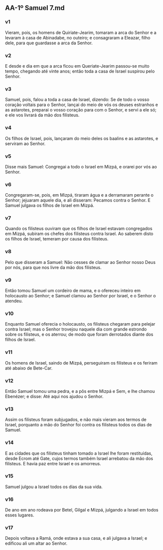## AA-1º Samuel 7.md
### v1
 Vieram, pois, os homens de Quiriate-Jearim, tomaram a arca do Senhor e a levaram à casa de Abinadabe, no outeiro; e consagraram a Eleazar, filho dele, para que guardasse a arca da Senhor.
### v2
 E desde e dia em que a arca ficou em Queriate-Jearim passou-se muito tempo, chegando até vinte anos; então toda a casa de Israel suspirou pelo Senhor.
### v3
 Samuel, pois, falou a toda a casa de Israel, dizendo: Se de todo o vosso coração voltais para o Senhor, lançai do meio de vós os deuses estranhos e as astarotes, preparai o vosso coração para com o Senhor, e servi a ele só; e ele vos livrará da mão dos filisteus.
### v4
 Os filhos de Israel, pois, lançaram do meio deles os baalins e as astarotes, e serviram ao Senhor.
### v5
 Disse mais Samuel: Congregai a todo o Israel em Mizpá, e orarei por vós ao Senhor.
### v6
 Congregaram-se, pois, em Mizpá, tiraram água e a derramaram perante o Senhor; jejuaram aquele dia, e ali disseram: Pecamos contra o Senhor. E Samuel julgava os filhos de Israel em Mizpá.
### v7
 Quando os filisteus ouviram que os filhos de Israel estavam congregados em Mizpá, subiram os chefes dos filisteus contra Israel. Ao saberem disto os filhos de Israel, temeram por causa dos filisteus.
### v8
 Pelo que disseram a Samuel: Não cesses de clamar ao Senhor nosso Deus por nós, para que nos livre da mão dos filisteus.
### v9
 Então tomou Samuel um cordeiro de mama, e o ofereceu inteiro em holocausto ao Senhor; e Samuel clamou ao Senhor por Israel, e o Senhor o atendeu.
### v10
 Enquanto Samuel oferecia o holocausto, os filisteus chegaram para pelejar contra Israel; mas o Senhor trovejou naquele dia com grande estrondo sobre os filisteus, e os aterrou; de modo que foram derrotados diante dos filhos de Israel.
### v11
 Os homens de Israel, saindo de Mizpá, perseguiram os filisteus e os feriram até abaixo de Bete-Car.
### v12
 Então Samuel tomou uma pedra, e a pôs entre Mizpá e Sem, e lhe chamou Ebenézer; e disse: Até aqui nos ajudou o Senhor.
### v13
 Assim os filisteus foram subjugados, e não mais vieram aos termos de Israel, porquanto a mão do Senhor foi contra os filisteus todos os dias de Samuel.
### v14
 E as cidades que os filisteus tinham tomado a Israel lhe foram restituídas, desde Ecrom até Gate, cujos termos também Israel arrebatou da mão dos filisteus. E havia paz entre Israel e os amorreus.
### v15
 Samuel julgou a Israel todos os dias da sua vida.
### v16
 De ano em ano rodeava por Betel, Gilgal e Mizpá, julgando a Israel em todos esses lugares.
### v17
 Depois voltava a Ramá, onde estava a sua casa, e ali julgava a Israel; e edificou ali um altar ao Senhor.
